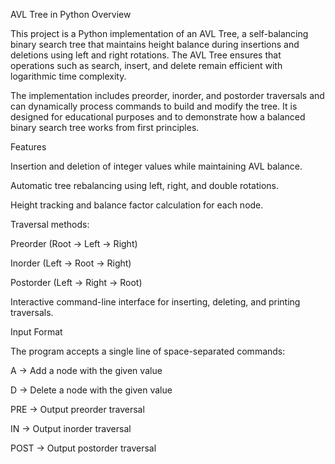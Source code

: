 AVL Tree in Python
Overview

This project is a Python implementation of an AVL Tree, a self-balancing binary search tree that maintains height balance during insertions and deletions using left and right rotations. The AVL Tree ensures that operations such as search, insert, and delete remain efficient with logarithmic time complexity.

The implementation includes preorder, inorder, and postorder traversals and can dynamically process commands to build and modify the tree. It is designed for educational purposes and to demonstrate how a balanced binary search tree works from first principles.

Features

Insertion and deletion of integer values while maintaining AVL balance.

Automatic tree rebalancing using left, right, and double rotations.

Height tracking and balance factor calculation for each node.

Traversal methods:

Preorder (Root → Left → Right)

Inorder (Left → Root → Right)

Postorder (Left → Right → Root)

Interactive command-line interface for inserting, deleting, and printing traversals.

Input Format

The program accepts a single line of space-separated commands:

A<value> → Add a node with the given value

D<value> → Delete a node with the given value

PRE → Output preorder traversal

IN → Output inorder traversal

POST → Output postorder traversal
